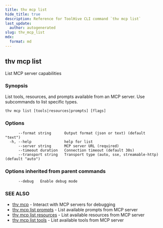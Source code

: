 ```yaml
---
title: thv mcp list
hide_title: true
description: Reference for ToolHive CLI command `thv mcp list`
last_update:
  author: autogenerated
slug: thv_mcp_list
mdx:
  format: md
---
```


## thv mcp list

List MCP server capabilities

### Synopsis

List tools, resources, and prompts available from an MCP server. Use subcommands to list specific types.

```
thv mcp list [tools|resources|prompts] [flags]
```

### Options

```
      --format string      Output format (json or text) (default "text")
  -h, --help               help for list
      --server string      MCP server URL (required)
      --timeout duration   Connection timeout (default 30s)
      --transport string   Transport type (auto, sse, streamable-http) (default "auto")
```

### Options inherited from parent commands

```
      --debug   Enable debug mode
```

### SEE ALSO

* [thv mcp](thv_mcp.md)	 - Interact with MCP servers for debugging
* [thv mcp list prompts](thv_mcp_list_prompts.md)	 - List available prompts from MCP server
* [thv mcp list resources](thv_mcp_list_resources.md)	 - List available resources from MCP server
* [thv mcp list tools](thv_mcp_list_tools.md)	 - List available tools from MCP server

